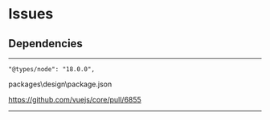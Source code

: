 # Issues

## Dependencies
---
```"@types/node": "18.0.0",```

packages\design\package.json

https://github.com/vuejs/core/pull/6855

---
